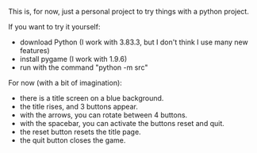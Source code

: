 This is, for now, just a personal project to try things with a python project.

If you want to try it yourself:

- download Python (I work with 3.83.3, but I don't think I use many new features)
- install pygame (I work with 1.9.6)
- run with the command "python -m src"

For now (with a bit of imagination):
- there is a title screen on a blue background.
- the title rises, and 3 buttons appear.
- with the arrows, you can rotate between 4 buttons.
- with the spacebar, you can activate the buttons reset and quit.
- the reset button resets the title page.
- the quit button closes the game.